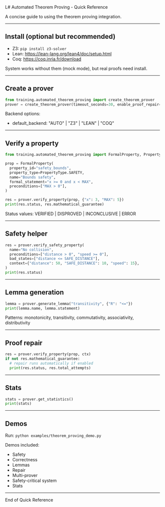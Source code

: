 L# Automated Theorem Proving - Quick Reference

A concise guide to using the theorem proving integration.

---

## Install (optional but recommended)

- Z3: `pip install z3-solver`
- Lean: https://lean-lang.org/lean4/doc/setup.html
- Coq: https://coq.inria.fr/download

System works without them (mock mode), but real proofs need install.

---

## Create a prover

```python
from training.automated_theorem_proving import create_theorem_prover
prover = create_theorem_prover(timeout_seconds=30, enable_proof_repair=True)
```

Backend options:

- default_backend: "AUTO" | "Z3" | "LEAN" | "COQ"

---

## Verify a property

```python
from training.automated_theorem_proving import FormalProperty, PropertyType

prop = FormalProperty(
  property_id="safety_bounds",
  property_type=PropertyType.SAFETY,
  name="Bounds safety",
  formal_statement="x >= 0 and x < MAX",
  preconditions=["MAX > 0"],
)

res = prover.verify_property(prop, {"x": 3, "MAX": 5})
print(res.status, res.mathematical_guarantee)
```

Status values: VERIFIED | DISPROVED | INCONCLUSIVE | ERROR

---

## Safety helper

```python
res = prover.verify_safety_property(
  name="No collision",
  preconditions=["distance > 0", "speed >= 0"],
  bad_states=["distance <= SAFE_DISTANCE"],
  context={"distance": 50, "SAFE_DISTANCE": 10, "speed": 15},
)
print(res.status)
```

---

## Lemma generation

```python
lemma = prover.generate_lemma("transitivity", {"R": "<="})
print(lemma.name, lemma.statement)
```

Patterns: monotonicity, transitivity, commutativity, associativity, distributivity

---

## Proof repair

```python
res = prover.verify_property(prop, ctx)
if not res.mathematical_guarantee:
  # repair runs automatically if enabled
  print(res.status, res.total_attempts)
```

---

## Stats

```python
stats = prover.get_statistics()
print(stats)
```

---

## Demos

Run: `python examples/theorem_proving_demo.py`

Demos included:

- Safety
- Correctness
- Lemmas
- Repair
- Multi-prover
- Safety-critical system
- Stats

---

End of Quick Reference
